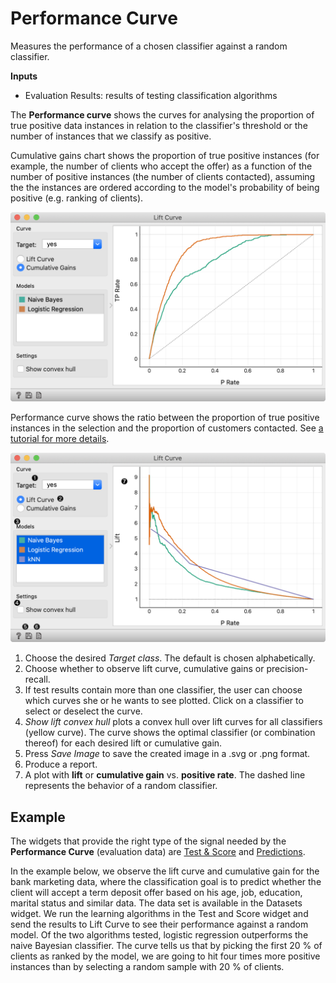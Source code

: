 Performance Curve
=================

Measures the performance of a chosen classifier against a random classifier.

**Inputs**

- Evaluation Results: results of testing classification algorithms

The **Performance curve** shows the curves for analysing the proportion of true positive data instances in relation to the classifier's threshold or the number of instances that we classify as positive.

Cumulative gains chart shows the proportion of true positive instances (for example, the number of clients who accept the offer) as a function of the number of positive instances (the number of clients contacted), assuming the the instances are ordered according to the model's probability of being positive (e.g. ranking of clients).

![](images/LiftCurve-cumulative-gain.png)

Performance curve shows the ratio between the proportion of true positive instances in the selection and the proportion of customers contacted. See [a tutorial for more details](https://medium.com/analytics-vidhya/understanding-lift-curve-b674d21e426).

![](images/LiftCurve-stamped.png)

1. Choose the desired *Target class*. The default is chosen alphabetically.
2. Choose whether to observe lift curve, cumulative gains or precision-recall.
3. If test results contain more than one classifier, the user can choose which curves she or he wants to see plotted. Click on a classifier to select or deselect the curve.
4. *Show lift convex hull* plots a convex hull over lift curves for all classifiers (yellow curve). The curve shows the optimal classifier (or combination thereof) for each desired lift or cumulative gain.
5. Press *Save Image* to save the created image in a .svg or .png format.
6. Produce a report.
7. A plot with **lift** or **cumulative gain** vs. **positive rate**. The dashed line represents the behavior of a random classifier.


Example
-------

The widgets that provide the right type of the signal needed by the **Performance Curve** (evaluation data) are [Test & Score](../evaluate/testandscore.md) and [Predictions](../evaluate/predictions.md).

In the example below, we observe the lift curve and cumulative gain for the bank marketing data, where the classification goal is to predict whether the client will accept a term deposit offer based on his age, job, education, marital status and similar data. The data set is available in the Datasets widget. We run the learning algorithms in the Test and Score widget and send the results to Lift Curve to see their performance against a random model. Of the two algorithms tested, logistic regression outperforms the naive Bayesian classifier. The curve tells us that by picking the first 20 % of clients as ranked by the model, we are going to hit four times more positive instances than by selecting a random sample with 20 % of clients.

